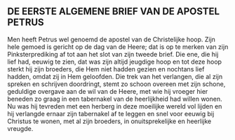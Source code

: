 ## DE EERSTE ALGEMENE BRIEF VAN DE APOSTEL PETRUS

Men heeft Petrus wel genoemd de apostel van de Christelijke hoop. Zijn hele gemoed  is gericht op de dag van de Heere; dat is op te merken van zijn Pinksterprediking af tot aan het slot van zijn tweede brief. Die ene, die hij lief had, eeuwig te zien, dat was zijn altijd jeugdige hoop en tot deze hoop sterkt hij zijn broeders, die Hem niet hadden gezien en nochtans lief hadden,  omdat  zij in Hem geloofden.  Die trek  van het  verlangen,  die al zijn spreken en schrijven doordringt, stemt zo schoon overeen met zijn schone, geduldige overgave aan de wil van de Heere, met wie hij vroeger hier beneden zo graag in een tabernakel van de heerlijkheid had willen wonen. Nu was hij tevreden met een herberg in deze moeilijke wereld vol lijden en hij verlangde ernaar zijn tabernakel af te leggen en snel voor eeuwig bij Christus te wonen, met al zijn broeders, in onuitsprekelijke en heerlijke vreugde.

